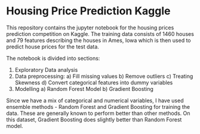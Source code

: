 # Housing Price Prediction Kaggle

This repository contains the jupyter notebook for the housing prices prediction competition on Kaggle. The training data consists of 1460 houses and 79 features describing the houses in Ames, Iowa which is then used to predict house prices for the test data.

The notebook is divided into sections:
1) Exploratory Data analysis
2) Data preprocessing:
    a) Fill missing values
    b) Remove outliers
    c) Treating Skewness
    d) Convert categorical features into dummy variables
3) Modelling
    a) Random Forest Model
    b) Gradient Boosting
    
 Since we have a mix of categorical and numerical variables, I have used ensemble methods - Random Forest and Gradient Boosting for training the data. These are generally known to perform better than other methods. On this dataset, Gradient Boosting does slightly better than Random Forest model.
 
